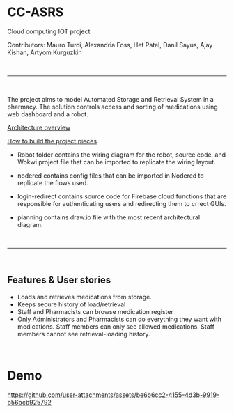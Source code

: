 # CC-ASRS

Cloud computing IOT project

Contributors: Mauro Turci, Alexandria Foss, Het Patel, Danil Sayus, Ajay Kishan, Artyom Kurguzkin

<br>

---

<br>

The project aims to model Automated Storage and Retrieval System in a pharmacy. The solution controls access and sorting of medications using web dashboard and a robot.

[Architecture overview](https://github.com/Artyom-kurguzkin/CC-ASRS/wiki/Architecture-overview)

[How to build the project pieces](https://github.com/Artyom-kurguzkin/CC-ASRS/wiki)


* Robot folder contains the wiring diagram for the robot, source code, and Wokwi project file that can be imported to replicate the wiring layout. 

* nodered contains config files that can be imported in Nodered to replicate the flows used.

* login-redirect contains source code for Firebase cloud functions that are responsible for authenticating users and redirecting them to crrect GUIs.

* planning contains draw.io file with the most recent architectural diagram. 

<br>

---

<br>

## Features & User stories

* Loads and retrieves medications from storage. 
* Keeps secure history of load/retrieval
* Staff and Pharmacists can browse medication register
* Only Administrators and Pharmacists can do everything they want with medications. Staff members can only see allowed medications. Staff members cannot see retrieval-loading history.

<br>

# Demo

https://github.com/user-attachments/assets/be6b6cc2-4155-4d3b-9919-b56bcb925792



